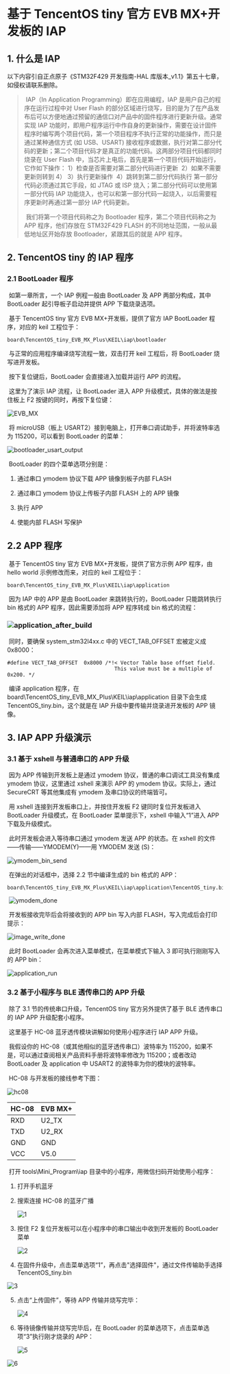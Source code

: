 # 基于 TencentOS tiny 官方 EVB MX+开发板的 IAP

## 1. 什么是 IAP

以下内容引自正点原子《STM32F429 开发指南-HAL 库版本\_v1.1》第五十七章，如侵权请联系删除。

> ​ IAP（In Application Programming）即在应用编程，IAP 是用户自己的程序在运行过程中对 User Flash 的部分区域进行烧写，目的是为了在产品发布后可以方便地通过预留的通信口对产品中的固件程序进行更新升级。通常实现 IAP 功能时，即用户程序运行中作自身的更新操作，需要在设计固件程序时编写两个项目代码，第一个项目程序不执行正常的功能操作，而只是通过某种通信方式 (如 USB、USART) 接收程序或数据，执行对第二部分代码的更新；第二个项目代码才是真正的功能代码。这两部分项目代码都同时烧录在 User Flash 中，当芯片上电后，首先是第一个项目代码开始运行，它作如下操作：
> ​ 1）检查是否需要对第二部分代码进行更新
> ​ 2）如果不需要更新则转到 4）
> ​ 3）执行更新操作
> ​ 4）跳转到第二部分代码执行
> ​ 第一部分代码必须通过其它手段，如 JTAG 或 ISP 烧入；第二部分代码可以使用第一部分代码 IAP 功能烧入，也可以和第一部分代码一起烧入，以后需要程序更新时再通过第一部分 IAP 代码更新。
>
> ​ 我们将第一个项目代码称之为 Bootloader 程序，第二个项目代码称之为 APP 程序，他们存放在 STM32F429 FLASH 的不同地址范围，一般从最低地址区开始存放 Bootloader，紧跟其后的就是 APP 程序。

## 2. TencentOS tiny 的 IAP 程序

### 2.1 BootLoader 程序

​ 如第一章所言，一个 IAP 例程一般由 BootLoader 及 APP 两部分构成，其中 BootLoader 起引导板子启动并提供 APP 下载烧录选项。

​ 基于 TencentOS tiny 官方 EVB MX+开发板，提供了官方 IAP BootLoader 程序，对应的 keil 工程位于：

```
board\TencentOS_tiny_EVB_MX_Plus\KEIL\iap\bootloader
```

​ 与正常的应用程序编译烧写流程一致，双击打开 keil 工程后，将 BootLoader 烧写进开发板。

​ 按下复位键后，BootLoader 会直接进入加载并运行 APP 的流程。

​ 这里为了演示 IAP 流程，让 BootLoader 进入 APP 升级模式，具体的做法是按住板上 F2 按键的同时，再按下复位键：

![EVB_MX](image/IAP/EVB_MX.png)

​ 将 microUSB（板上 USART2）接到电脑上，打开串口调试助手，并将波特率选为 115200，可以看到 BootLoader 的菜单：

![bootloader_usart_output](image/IAP/bootloader_usart_output.png)

​ BootLoader 的四个菜单选项分别是：

1. 通过串口 ymodem 协议下载 APP 镜像到板子内部 FLASH

2. 通过串口 ymodem 协议上传板子内部 FLASH 上的 APP 镜像
3. 执行 APP
4. 使能内部 FLASH 写保护

## 2.2 APP 程序

​ 基于 TencentOS tiny 官方 EVB MX+开发板，提供了官方示例 APP 程序，由 hello world 示例修改而来，对应的 keil 工程位于：

```
board\TencentOS_tiny_EVB_MX_Plus\KEIL\iap\application
```

​ 因为 IAP 中的 APP 是由 BootLoader 来跳转执行的，BootLoader 只能跳转执行 bin 格式的 APP 程序，因此需要添加将 APP 程序转成 bin 格式的流程：

### ![application_after_build](image/IAP/application_after_build.png)

​ 同时，要确保 system_stm32l4xx.c 中的 VECT_TAB_OFFSET 宏被定义成 0x8000：

```
#define VECT_TAB_OFFSET  0x8000 /*!< Vector Table base offset field.
                                   This value must be a multiple of 0x200. */
```

​ 编译 application 程序，在 board\TencentOS_tiny_EVB_MX_Plus\KEIL\iap\application 目录下会生成 TencentOS_tiny.bin，这个就是在 IAP 升级中要传输并烧录进开发板的 APP 镜像。

## 3. IAP APP 升级演示

### 3.1 基于 xshell 与普通串口的 APP 升级

​ 因为 APP 传输到开发板上是通过 ymodem 协议，普通的串口调试工具没有集成 ymodem 协议，这里通过 xshell 来演示 APP 的 ymodem 协议。实际上，通过 SecureCRT 等其他集成有 ymodem 及串口协议的终端皆可。

​ 用 xshell 连接到开发板串口上，并按住开发板 F2 键同时复位开发板进入 BootLoader 升级模式，在 BootLoader 菜单提示下，xshell 中输入“1”进入 APP 下载及升级模式。

​ 此时开发板会进入等待串口通过 ymodem 发送 APP 的状态。在 xshell 的文件——传输——YMODEM(Y)——用 YMODEM 发送 (S)：

![ymodem_bin_send](image/IAP/ymodem_bin_send.png)

​ 在弹出的对话框中，选择 2.2 节中编译生成的 bin 格式的 APP：

```
board\TencentOS_tiny_EVB_MX_Plus\KEIL\iap\application\TencentOS_tiny.bin
```

​ ![ymodem_done](image/IAP/ymodem_done.png)

​ 开发板接收完毕后会将接收到的 APP bin 写入内部 FLASH，写入完成后会打印提示：

![image_write_done](image/IAP/image_write_done.png)

​ 此时 BootLoader 会再次进入菜单模式，在菜单模式下输入 3 即可执行刚刚写入的 APP bin：

![application_run](image/IAP/application_run.png)

### 3.2 基于小程序与 BLE 透传串口的 APP 升级

​ 除了 3.1 节的传统串口升级，TencentOS tiny 官方另外提供了基于 BLE 透传串口的 IAP APP 升级配套小程序。

​ 这里基于 HC-08 蓝牙透传模块讲解如何使用小程序进行 IAP APP 升级。

​ 我假设你的 HC-08（或其他相似的蓝牙透传串口）波特率为 115200，如果不是，可以通过查阅相关产品资料手册将波特率修改为 115200；或者改动 BootLoader 及 application 中 USART2 的波特率为你的模块的波特率。

​ HC-08 与开发板的接线参考下图：

![hc08](image/IAP/hc08.jpg)

| HC-08 | EVB MX+ |
| ----- | ------- |
| RXD   | U2_TX   |
| TXD   | U2_RX   |
| GND   | GND     |
| VCC   | V5.0    |

​ 打开 tools\Mini_Program\iap 目录中的小程序，用微信扫码开始使用小程序：

1. 打开手机蓝牙

2. 搜索连接 HC-08 的蓝牙广播

   ![1](image/IAP/mini_program/1.jpg)

3. 按住 F2 复位开发板可以在小程序中的串口输出中收到开发板的 BootLoader 菜单

   ![2](image/IAP/mini_program/2.jpg)

4. 在固件升级中，点击菜单选项“1”，再点击"选择固件"，通过文件传输助手选择 TencentOS_tiny.bin

![3](image/IAP/mini_program/3.jpg)

5. 点击“上传固件”，等待 APP 传输并烧写完毕：

   ![4](image/IAP/mini_program/4.jpg)

6. 等待镜像传输并烧写完毕后，在 BootLoader 的菜单选项下，点击菜单选项“3”执行刚才烧录的 APP：

   ![5](image/IAP/mini_program/5.jpg)

![6](image/IAP/mini_program/6.jpg)
